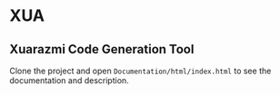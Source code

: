 # XUA
## Xuarazmi Code Generation Tool
Clone the project and open `Documentation/html/index.html` to see the documentation and description.
